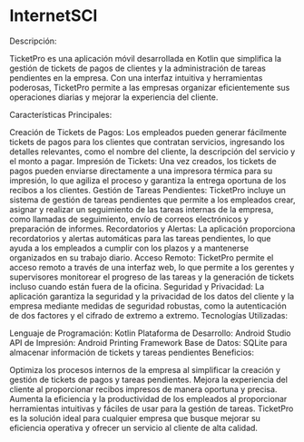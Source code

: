 # InternetSCI
Descripción:

TicketPro es una aplicación móvil desarrollada en Kotlin que simplifica la gestión de tickets de pagos de clientes y la administración de tareas pendientes en la empresa. Con una interfaz intuitiva y herramientas poderosas, TicketPro permite a las empresas organizar eficientemente sus operaciones diarias y mejorar la experiencia del cliente.

Características Principales:

Creación de Tickets de Pagos: Los empleados pueden generar fácilmente tickets de pagos para los clientes que contratan servicios, ingresando los detalles relevantes, como el nombre del cliente, la descripción del servicio y el monto a pagar.
Impresión de Tickets: Una vez creados, los tickets de pagos pueden enviarse directamente a una impresora térmica para su impresión, lo que agiliza el proceso y garantiza la entrega oportuna de los recibos a los clientes.
Gestión de Tareas Pendientes: TicketPro incluye un sistema de gestión de tareas pendientes que permite a los empleados crear, asignar y realizar un seguimiento de las tareas internas de la empresa, como llamadas de seguimiento, envío de correos electrónicos y preparación de informes.
Recordatorios y Alertas: La aplicación proporciona recordatorios y alertas automáticas para las tareas pendientes, lo que ayuda a los empleados a cumplir con los plazos y a mantenerse organizados en su trabajo diario.
Acceso Remoto: TicketPro permite el acceso remoto a través de una interfaz web, lo que permite a los gerentes y supervisores monitorear el progreso de las tareas y la generación de tickets incluso cuando están fuera de la oficina.
Seguridad y Privacidad: La aplicación garantiza la seguridad y la privacidad de los datos del cliente y la empresa mediante medidas de seguridad robustas, como la autenticación de dos factores y el cifrado de extremo a extremo.
Tecnologías Utilizadas:

Lenguaje de Programación: Kotlin
Plataforma de Desarrollo: Android Studio
API de Impresión: Android Printing Framework
Base de Datos: SQLite para almacenar información de tickets y tareas pendientes
Beneficios:

Optimiza los procesos internos de la empresa al simplificar la creación y gestión de tickets de pagos y tareas pendientes.
Mejora la experiencia del cliente al proporcionar recibos impresos de manera oportuna y precisa.
Aumenta la eficiencia y la productividad de los empleados al proporcionar herramientas intuitivas y fáciles de usar para la gestión de tareas.
TicketPro es la solución ideal para cualquier empresa que busque mejorar su eficiencia operativa y ofrecer un servicio al cliente de alta calidad.
